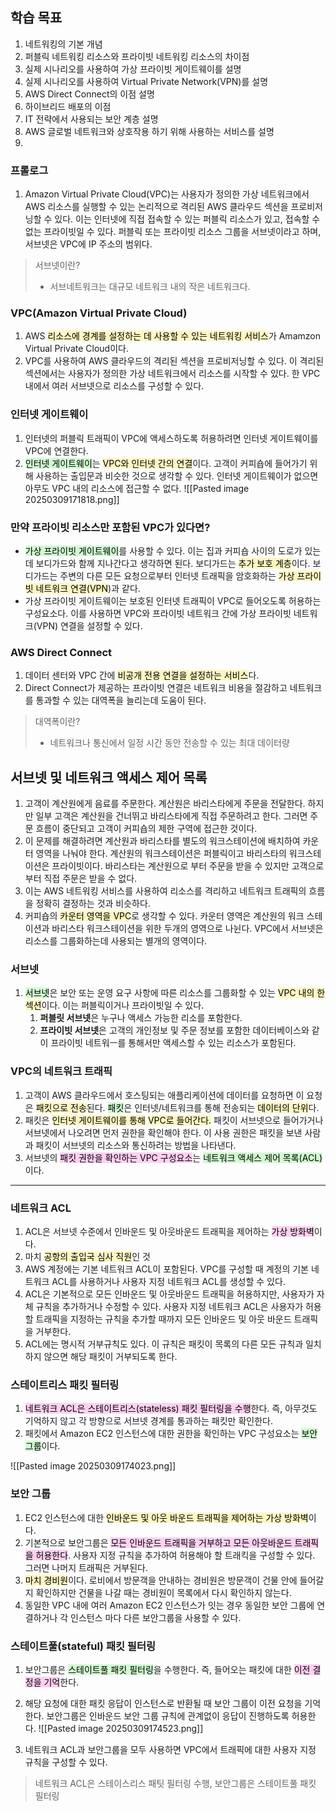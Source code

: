 ## 학습 목표
1. 네트워킹의 기본 개념
2. 퍼블릭 네트워킹 리소스와 프라이빗 네트워킹 리소스의 차이점
3. 실제 시나리오를 사용하여 가상 프라이빗 게이트웨이를 설명
4. 실제 시나리오를 사용하여 Virtual Private Network(VPN)를 설명
5. AWS Direct Connect의 이점 설명
6. 하이브리드 배포의 이점
7. IT 전략에서 사용되는 보안 계층 설명
8. AWS 글로벌 네트워크와 상호작용 하기 위해 사용하는 서비스를 설명
9. 

### 프롤로그
1. Amazon Virtual Private Cloud(VPC)는 사용자가 정의한 가상 네트워크에서 AWS 리소스를 실행할 수 있는 논리적으로 격리된 AWS 클라우드 섹션을 프로비저닝할 수 있다. 이는 인터넷에 직접 접속할 수 있는 퍼블릭 리소스가 있고, 접속할 수 없는 프라이빗일 수 있다. 퍼블릭 또는 프라이빗 리소스 그룹을 서브넷이라고 하며, 서브넷은 VPC에 IP 주소의 범위다.
> 서브넷이란?
>  - 서브네트워크는 대규모 네트워크 내의 작은 네트워크다.


### VPC(Amazon Virtual Private Cloud)
1. AWS <mark style="background: #FFF3A3A6;">리소스에 경계를 설정하는 데 사용할 수 있는 네트워킹 서비스</mark>가 Amamzon Virtual Private Cloud이다.
2. VPC를 사용하여 AWS 클라우드의 격리된 섹션을 프로비저닝할 수 있다. 이 격리된 섹션에서는 사용자가 정의한 가상 네트워크에서 리소스를 시작할 수 있다. 한 VPC 내에서 여러 서브넷으로 리소스를 구성할 수 있다. 

### 인터넷 게이트웨이
1. 인터넷의 퍼블릭 트래픽이 VPC에 액세스하도록 허용하려면 인터넷 게이트웨이를 VPC에 연결한다.
2. <mark style="background: #BBFABBA6;">인터넷 게이트웨이</mark>는 <mark style="background: #FFF3A3A6;">VPC와 인터넷 간의 연결</mark>이다. 고객이 커피숍에 들어가기 위해 사용하는 출입문과 비슷한 것으로 생각할 수 있다. 인터넷 게이트웨이가 없으면 아무도 VPC 내의 리소스에 접근할 수 없다.
![[Pasted image 20250309171818.png]]

### 만약 프라이빗 리소스만 포함된 VPC가 있다면?
- <mark style="background: #BBFABBA6;">가상 프라이빗 게이트웨이</mark>를 사용할 수 있다. 이는 집과 커피숍 사이의 도로가 있는데 보디가드와 함께 지나간다고 생각하면 된다. 보디가드는 <mark style="background: #FFF3A3A6;">추가 보호 계층</mark>이다. 보디가드는 주변의 다른 모든 요청으로부터 인터넷 트래픽을 암호화하는 <mark style="background: #FFF3A3A6;">가상 프라이빗 네트워크 연결(VPN</mark>)과 같다.
- 가상 프라이빗 게이트웨이는 보호된 인터넷 트래픽이 VPC로 들어오도록 허용하는 구성요소다. 이를 사용하면 VPC와 프라이빗 네트워크 간에 가상 프라이빗 네트워크(VPN) 연결을 설정할 수 있다.

### AWS Direct Connect
1. 데이터 센터와 VPC 간에 <mark style="background: #FFF3A3A6;">비공개 전용 연결을 설정하는 서비스</mark>다.
2. Direct Connect가 제공하는 프라이빗 연결은 네트워크 비용을 절감하고 네트워크를 통과할 수 있는 대역폭을 늘리는데 도움이 된다. 
> 대역폭이란?
> - 네트워크나 통신에서 일정 시간 동안 전송할 수 있는 최대 데이터량


## 서브넷 및 네트워크 액세스 제어 목록

1. 고객이 계산원에게 음료를 주문한다. 계산원은 바리스타에게 주문을 전달한다. 하지만 일부 고객은 계산원을 건너뛰고 바리스타에게 직접 주문하려고 한다. 그러면 주문 흐름이 중단되고 고객이 커피숍의 제한 구역에 접근한 것이다.
2. 이 문제를 해결하려면 계산원과 바리스타를 별도의 워크스테이션에 배치하여 카운터 영역을 나눠야 한다. 계산원의 워크스테이션은 퍼블릭이고 바리스타의 워크스테이션은 프라이빗이다. 바리스타는 계산원으로 부터 주문을 받을 수 있지만 고객으로부터 직접 주문은 받을 수 없다.
3. 이는 AWS 네트워킹 서비스를 사용하여 리소스를 격리하고 네트워크 트래픽의 흐름을 정확히 결정하는 것과 비슷하다. 
4. 커피숍의 <mark style="background: #FFF3A3A6;">카운터 영역을 VPC</mark>로 생각할 수 있다. 카운터 영역은 계산원의 워크 스테이션과 바리스타 워크스테이션을 위한 두개의 영역으로 나뉜다. VPC에서 서브넷은 리소스를 그룹화하는데 사용되는 별개의 영역이다.

### 서브넷
1. <mark style="background: #BBFABBA6;">서브넷</mark>은 보안 또는 운영 요구 사항에 따른 리소스를 그룹화할 수 있는 <mark style="background: #FFF3A3A6;">VPC 내의 한 섹션</mark>이다. 이는 퍼블릭이거나 프라이빗일 수 있다.
	1. **퍼블릿 서브넷**은 누구나 액세스 가능한 리소를 포함한다.
	2. **프라이빗 서브넷**은 고객의 개인정보 및 주문 정보를 포함한 데이터베이스와 같이 프라이빗 네트워ㅡ를 통해서만 액세스할 수 있는 리소스가 포함된다.

### VPC의 네트워크 트래픽
1. 고객이 AWS 클라우드에서 호스팅되는 애플리케이션에 데이터를 요청하면 이 요청은 <mark style="background: #FFF3A3A6;">패킷으로 전송</mark>된다. <mark style="background: #BBFABBA6;">패킷</mark>은 인터넷/네트워크를 통해 전송되는 <mark style="background: #FFF3A3A6;">데이터의 단위</mark>다.
2. 패킷은 <mark style="background: #FFF3A3A6;">인터넷 게이트웨이를 통해</mark> <mark style="background: #FFF3A3A6;">VPC로 들어간다.</mark> 패킷이 서브넷으로 들어가거나 서브넷에서 나오려면 먼저 권한을 확인해야 한다. 이 사용 권한은 패킷을 보낸 사람과 패킷이 서브넷의 리소스와 통신하려는 방법을 나타낸다.
3. 서브넷의 <mark style="background: #FFB8EBA6;">패킷 권한을 확인하는 VPC 구성요소</mark>는 <mark style="background: #BBFABBA6;">네트워크 액세스 제어 목록(ACL)</mark>이다.

---

### 네트워크 ACL
1. ACL은 서브넷 수준에서 인바운드 및 아웃바운드 트래픽을 제어하는 <mark style="background: #FFB8EBA6;">가상 방화벽</mark>이다.
2. 마치 <mark style="background: #FFF3A3A6;">공항의 출입국 심사 직원</mark>인 것
3. AWS 계정에는 기본 네트워크 ACL이 포함된다. VPC를 구성할 때 계정의 기본 네트워크 ACL를 사용하거나 사용자 지정 네트워크 ACL를 생성할 수 있다.
4. ACL은 기본적으로 모든 인바운드 및 아웃바운드 트래픽을 허용하지만, 사용자가 자체 규칙을 추가하거나 수정할 수 있다. 사용자 지정 네트워크 ACL은 사용자가 허용할 트래픽을 지정하는 규칙을 추가할 때까지 모든 인바운드 및 아웃 바운드 트래픽을 거부한다. 
5. ACL에는 명시적 거부규칙도 있다. 이 규칙은 패킷이 목록의 다른 모든 규칙과 일치하지 않으면 해당 패킷이 거부되도록 한다.

### 스테이트리스 패킷 필터링

1. <mark style="background: #FFB8EBA6;">네트워크 ACL은 스테이트리스(stateless) 패킷 필터링을 수행</mark>한다. 즉, 아무것도 기억하지 않고 각 방향으로 서브넷 경계를 통과하는 패킷만 확인한다.
2. 패킷에서 Amazon EC2 인스턴스에 대한 권한을 확인하는 VPC 구성요소는 <mark style="background: #BBFABBA6;">보안그룹</mark>이다.

![[Pasted image 20250309174023.png]]


### 보안 그룹
1. EC2 인스턴스에 대한 <mark style="background: #FFF3A3A6;">인바운드 및 아웃 바운드 트래픽을 제어하는 가상 방화벽</mark>이다.
2. 기본적으로 보안그룹은 <mark style="background: #FFB8EBA6;">모든 인바운드 트래픽을 거부하고 모든 아웃바운드 트래픽을 허용한다</mark>. 사용자 지정 규칙을 추가하여 허용해야 할 트래킥을 구성할 수 있다. 그러면 나머지 트래픽은 거부된다.
3. <mark style="background: #FFF3A3A6;">마치 경비원</mark>이다. 로비에서 방문객을 안내하는 경비원은 방문객이 건물 안에 들어갈지 확인하지만 건물을 나갈 때는 경비원이 목록에서 다시 확인하지 않는다.
4. 동일한 VPC 내에 여러 Amazon EC2 인스턴스가 잇는 경우 동일한 보안 그룹에 연결하거나 각 인스턴스 마다 다른 보안그룹을 사용할 수 있다.

### 스테이트풀(stateful) 패킷 필터링
1. 보안그룹은 <mark style="background: #BBFABBA6;">스테이트풀 패킷 필터링</mark>을 수행한다. 즉, 들어오는 패킷에 대한 <mark style="background: #FFB8EBA6;">이전 결정을 기억</mark>한다. 
2. 해당 요청에 대한 패킷 응답이 인스턴스로 반환될 때 보안 그룹이 이전 요청을 기억한다. 보안그룹은 인바운드 보안 그룹 규칙에 관계없이 응답이 진행하도록 허용한다.
![[Pasted image 20250309174523.png]]

3. 네트워크 ACL과 보안그룹을 모두 사용하면 VPC에서 트래픽에 대한 사용자 지정 규칙을 구성할 수 있다. 

> 네트워크 ACL은 스테이스리스 패팃 필터링 수행, 보안그룹은 스테이트풀 패킷 필터링